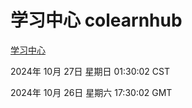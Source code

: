 # 学习中心 colearnhub
[学习中心](http://219.139.197.74:56308/colearnhub/)

2024年 10月 27日 星期日 01:30:02 CST

2024年 10月 26日 星期六 17:30:02 GMT
